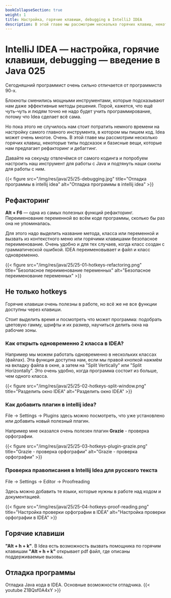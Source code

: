 ```yaml
---
bookCollapseSection: true
weight: 1
title: Настройка, горячие клавиши, debugging в IntelliJ IDEA
description: В этой главе мы рассмотрим несколько горячих клавиш, некоторые типы подсказок и базисные вещи, которые нам предлагает рефакторинг и дебаггинг.
---
```


#  IntelliJ IDEA — настройка, горячие клавиши, debugging — введение в Java 025

Сегодняшний программист очень сильно отличается от программиста 90-х. 

Блокноты сменились мощными инструментами, которые подсказывают нам даже эффективные методы решения. Порой, кажется, что ещё чуть-чуть и людям точно не надо будет учить программирование, потому что Idea сделает всё сама. 

Но пока этого не случилось нам стоит потратить немного времени на настройку самого главного инструмента, в котором мы пишем код. Idea может очень многое. Очень. В этой главе мы рассмотрим несколько горячих клавиш, некоторые типы подсказок и базисные вещи, которые нам предлагает рефакторинг и дебаггинг.

Давайте на секунду отвлечёмся от самого кодинга и попробуем настроить наш инструмент для работы с Java и подтянуть наши скилы для работы с ним. 

{{< figure src="/img/res/java/25/25-debugging.jpg" title="Отладка программы в intellij idea" alt="Отладка программы в intellij idea" >}}

## Рефакторинг

**Alt + F6** —  одна из самых полезных функций рефакторинг. Переименование переменной во всём коде программы, сколько бы раз она не упоминалась.

Для этого надо выделить название метода, класса или переменной и вызвать из контекстного меню или горячими клавишами безопасное переименование. Очень удобно и для тех случаев, когда класс создан с грамматической ошибкой. IDEA переименовывает и файл и класс одновременно. 

{{< figure src="/img/res/java/25/25-01-hotkeys-refactoring.png" title="Безопасное переименование переменных" alt="Безопасное переименование переменных" >}}

## Не только hotkeys

Горячие клавиши очень полезны в работе, но всё же не все функции доступны через клавиши. 

Стоит выделить время и посмотреть что может программа: подобрать цветовую гамму, шрифты и их размер, научиться делить окна на рабочие зоны. 

### Как открыть одновременно 2 класса в IDEA?

Например мы можем работать одновременно в нескольких классах (файлах). Эта функция доступна нам, если мы правой кнопкой нажмём на вкладку файла в окне, а затем на "Split Vertically" или "Split Horizontally". Это очень удобно, когда программа состоит из больше, чем одного класса. 

{{< figure src="/img/res/java/25/25-02-hotkeys-split-window.png" title="Разделить окно IDEA" alt="Разделить окно IDEA" >}}

### Как добавить плагин в intellij idea?

File -> Settings -> Plugins здесь можно посмотреть, что уже установлено или добавить новый полезный плагин. 

Например мне оказался очень полезен плагин **Grazie** - проверка орфографии.

{{< figure src="/img/res/java/25/25-03-hotkeys-plugin-grazie.png" title="Grazie - проверка орфографии" alt="Grazie - проверка орфографии" >}}

### Проверка правописания в Intellij Idea для русского текста

File -> Settings -> Editor -> Proofreading 

Здесь можно добавить те языки, которые нужны в работе над кодом и документацией. 

{{< figure src="/img/res/java/25/25-04-hotkeys-proof-reading.png" title="Настройка проверки орфографии в IDEA" alt="Настройка проверки орфографии в IDEA" >}}

## Горячие клавиши

**"Alt + h + k"**. В Idea есть возможность вызвать помощника по горячим клавишам **"Alt + h + k"** открывает pdf файл, где описаны поддерживаемые вызовы. 

## Отладка программы

Отладка Java кода в IDEA. Основные возможности отладчика.
{{< youtube Z1BQsf0A4xY >}}



